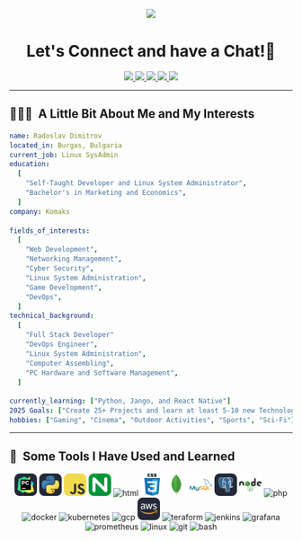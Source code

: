 <p align="center">
  <img src="https://capsule-render.vercel.app/api?type=waving&color=gradient&text=Welcome!&height=100&section=header"/>
</p>

<h1 align="center">
  Let's Connect and have a Chat!💬
</h1>

<p align="center">
<a href="https://stackoverflow.com/users/27251333/radoslav-dimitrov">
  <img height="50" src="https://user-images.githubusercontent.com/46517096/166972883-f5f1d88c-0246-4374-88ac-ded0f2cf0699.png"/>

</a>
<a href="https://www.linkedin.com/in/radoslav-dimitrov-407a65338/">
  <img height="50" src="https://user-images.githubusercontent.com/46517096/166973395-19676cd8-f8ec-4abf-83ff-da8243505b82.png"/>
</a>
<a href="https://dev.to/str8zer0">
  <img height="50" src="https://user-images.githubusercontent.com/46517096/166974096-7aeecad4-483e-4c85-983f-f4b37b3f794e.png"/>
</a>
<a href="https://x.com/str8zer0">
  <img height="50" src="1"/>
</a>
<a href="https://www.twitch.tv/str8zer0">  
  <img height="50" src="https://github.com/user-attachments/assets/0ed89409-a839-4779-b81a-a2bc3b615d36.png"/>
</a>
</p>

---

<h2> 👨🏻‍💻 &nbsp;A Little Bit About Me and My Interests</h2>

```yaml
name: Radoslav Dimitrov
located_in: Burgas, Bulgaria
current_job: Linux SysAdmin
education:
  [
    "Self-Taught Developer and Linux System Administrator",
    "Bachelor's in Marketing and Economics",
  ]
company: Komaks

fields_of_interests:
  [
    "Web Development",
    "Networking Management",
    "Cyber Security",
    "Linux System Administration",
    "Game Development",
    "DevOps",
  ]
technical_background:
  [
    "Full Stack Developer"
    "DevOps Engineer",
    "Linux System Administration",
    "Computer Assembling",
    "PC Hardware and Software Management",
  ]
  
currently_learning: ["Python, Jango, and React Native"]
2025 Goals: ["Create 25+ Projects and learn at least 5-10 new Technologies."]
hobbies: ["Gaming", "Cinema", "Outdoor Activities", "Sports", "Sci-Fi"]
```
  
---  
  
<h2> 🚀 &nbsp;Some Tools I Have Used and Learned</h2>
<p align="center">
<img src="https://github.com/tandpfun/skill-icons/blob/main/icons/PyCharm-Dark.svg" alt="pycharm" width="40" height="40"/>
<img src="https://github.com/tandpfun/skill-icons/blob/main/icons/Python-Dark.svg" alt="python" width="40" height="40"/>
<img src="https://github.com/tandpfun/skill-icons/blob/main/icons/JavaScript.svg" alt="javascript" width="40" height="40" />
<img src="https://github.com/tandpfun/skill-icons/blob/main/icons/Nginx.svg" alt="nginx" width="40" height="40" />
<img src="https://cdn.jsdelivr.net/gh/devicons/devicon/icons/html5/html5-original.svg" alt="html" width="40" height="40"/>
<img src="https://raw.githubusercontent.com/devicons/devicon/master/icons/css3/css3-original-wordmark.svg" alt="css3" width="40" height="40" />
<img src="https://raw.githubusercontent.com/devicons/devicon/master/icons/mongodb/mongodb-original.svg" alt="mongodb" width="40" height="40" />
<img src="https://raw.githubusercontent.com/devicons/devicon/master/icons/mysql/mysql-original-wordmark.svg" alt="mysql" width="40" height="40" />
<img src="https://github.com/tandpfun/skill-icons/blob/main/icons/PostgreSQL-Dark.svg" alt="postgre" width="40" height="40"/>
<img src="https://raw.githubusercontent.com/devicons/devicon/master/icons/nodejs/nodejs-original-wordmark.svg" alt="nodejs" width="40" height="40" />
<img src="https://cdn.jsdelivr.net/gh/devicons/devicon/icons/php/php-original.svg" alt="php" width="40" height="40"/>
<img src="https://cdn.jsdelivr.net/gh/devicons/devicon/icons/docker/docker-original.svg" alt="docker" width="40" height="40"/>
<img src="https://cdn.jsdelivr.net/gh/devicons/devicon/icons/kubernetes/kubernetes-plain.svg" alt="kubernetes" width="40" height="40"/>
<img src="https://cdn.jsdelivr.net/gh/devicons/devicon/icons/googlecloud/googlecloud-original.svg" alt="gcp" width="40" height="40"/>
<img src="https://github.com/tandpfun/skill-icons/blob/main/icons/AWS-Dark.svg" alt="aws" width="40" height="40"/>
<img src="https://cdn.jsdelivr.net/gh/devicons/devicon/icons/terraform/terraform-original.svg" alt="teraform" width="40" height="40"/>
<img src="https://cdn.jsdelivr.net/gh/devicons/devicon/icons/jenkins/jenkins-original.svg" alt="jenkins" width="40" height="40"/>
<img src="https://cdn.jsdelivr.net/gh/devicons/devicon/icons/grafana/grafana-original.svg" alt="grafana" width="40" height="40"/>
<img src="https://cdn.jsdelivr.net/gh/devicons/devicon/icons/prometheus/prometheus-original.svg" alt="prometheus" width="40" height="40"/>
<img src="https://cdn.jsdelivr.net/gh/devicons/devicon/icons/linux/linux-original.svg" alt="linux" width="40" height="40"/>       
<img src="https://cdn.jsdelivr.net/gh/devicons/devicon/icons/git/git-original.svg" alt="git" width="40" height="40"/>
<img src="https://cdn.jsdelivr.net/gh/devicons/devicon/icons/bash/bash-original.svg" alt="bash" width="40" height="40"/>  
</p>
